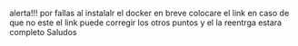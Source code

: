 alerta!!! por fallas al instalalr el docker en breve colocare el link 
en caso de que no este el link puede corregir los otros puntos y el la reentrga estara completo 
Saludos
